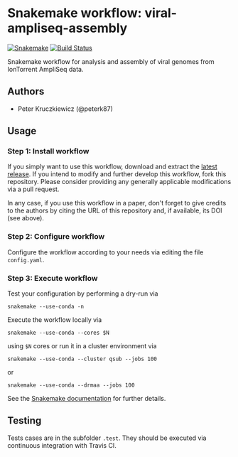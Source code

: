 # Snakemake workflow: viral-ampliseq-assembly

[![Snakemake](https://img.shields.io/badge/snakemake-≥5.2.0-brightgreen.svg)](https://snakemake.bitbucket.io)
[![Build Status](https://travis-ci.org/peterk87/viral-ampliseq-assembly.svg?branch=master)](https://travis-ci.org/peterk87/viral-ampliseq-assembly)

Snakemake workflow for analysis and assembly of viral genomes from IonTorrent AmpliSeq data.


## Authors

* Peter Kruczkiewicz (@peterk87)

## Usage

### Step 1: Install workflow

If you simply want to use this workflow, download and extract the [latest release](https://github.com/peterk87/viral-ampliseq-assembly/releases).
If you intend to modify and further develop this workflow, fork this repository. Please consider providing any generally applicable modifications via a pull request.

In any case, if you use this workflow in a paper, don't forget to give credits to the authors by citing the URL of this repository and, if available, its DOI (see above).

### Step 2: Configure workflow

Configure the workflow according to your needs via editing the file `config.yaml`.

### Step 3: Execute workflow

Test your configuration by performing a dry-run via

    snakemake --use-conda -n

Execute the workflow locally via

    snakemake --use-conda --cores $N

using `$N` cores or run it in a cluster environment via

    snakemake --use-conda --cluster qsub --jobs 100

or

    snakemake --use-conda --drmaa --jobs 100

See the [Snakemake documentation](https://snakemake.readthedocs.io) for further details.

## Testing

Tests cases are in the subfolder `.test`. They should be executed via continuous integration with Travis CI.

